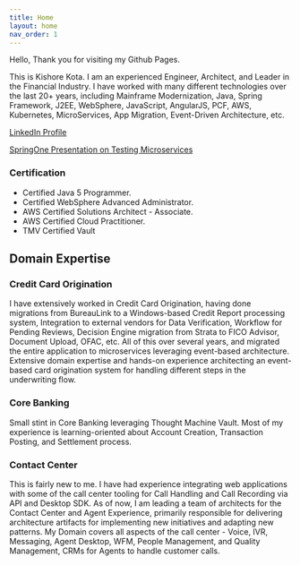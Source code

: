 ```yaml
---
title: Home
layout: home
nav_order: 1
---
```


Hello, Thank you for visiting my Github Pages.

This is Kishore Kota. I am an experienced Engineer, Architect, and Leader in the Financial Industry. I have worked with many different technologies over the last 20+ years, including Mainframe Modernization, Java, Spring Framework, J2EE, WebSphere, JavaScript, AngularJS, PCF, AWS, Kubernetes, MicroServices, App Migration, Event-Driven Architecture, etc. 

[LinkedIn Profile](https://www.linkedin.com/in/kishorekkota/)

[SpringOne Presentation on Testing Microservices](https://www.youtube.com/watch?v=IKbGYEXBQiU)

### Certification

- Certified Java 5 Programmer.
- Certified WebSphere Advanced Administrator.
- AWS Certified Solutions Architect - Associate.
- AWS Certified Cloud Practitioner.
- TMV Certified Vault 

## Domain Expertise

### Credit Card Origination

I have extensively worked in Credit Card Origination, having done migrations from BureauLink to a Windows-based Credit Report processing system, Integration to external vendors for Data Verification, Workflow for Pending Reviews, Decision Engine migration from Strata to FICO Advisor, Document Upload, OFAC, etc. All of this over several years, and migrated the entire application to microservices leveraging event-based architecture. Extensive domain expertise and hands-on experience architecting an event-based card origination system for handling different steps in the underwriting flow.

### Core Banking 

Small stint in Core Banking leveraging Thought Machine Vault. Most of my experience is learning-oriented about Account Creation, Transaction Posting, and Settlement process. 

### Contact Center

This is fairly new to me. I have had experience integrating web applications with some of the call center tooling for Call Handling and Call Recording via API and Desktop SDK. As of now, I am leading a team of architects for the Contact Center and Agent Experience, primarily responsible for delivering architecture artifacts for implementing new initiatives and adapting new patterns. My Domain covers all aspects of the call center - Voice, IVR, Messaging, Agent Desktop, WFM, People Management, and Quality Management, CRMs for Agents to handle customer calls.

